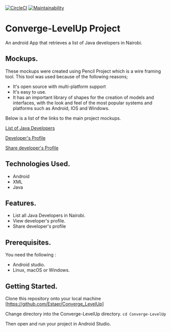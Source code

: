 [![CircleCI](https://circleci.com/gh/Estaer/Converge_LevelUp.svg?style=svg)](https://circleci.com/gh/Estaer/Converge_LevelUp)
[![Maintainability](https://api.codeclimate.com/v1/badges/43eb775f231ba821acdf/maintainability)](https://codeclimate.com/github/Estaer/Converge_LevelUp/maintainability)

# Converge-LevelUp Project
An android App that retrieves a list of Java developers in Nairobi.

## Mockups.
These mockups were created using Pencil Project which is a wire framing tool. This tool was used because of the following reasons;
- It's open source with multi-platform support
- It's easy to use.
- It has an important library of shapes for the creation of models and interfaces, with the look and feel of the most popular systems and platforms such as Android, IOS and Windows.

Below is a list of the links to the main project mockups.

[List of Java Developers](https://user-images.githubusercontent.com/22410594/48486986-02540300-e82e-11e8-96ea-266929cf430f.png)

[Developer's Profile](https://user-images.githubusercontent.com/22410594/48486991-041dc680-e82e-11e8-8bd1-d4e3c10c9e07.png)

[Share developer's Profile](https://user-images.githubusercontent.com/22410594/48486981-fff1a900-e82d-11e8-8ac2-0f7f5b710a87.png)

## Technologies Used.
* Android
* XML
* Java

## Features.
* List all Java Developers in Nairobi.
* View developer's profile.
* Share developer's profile

## Prerequisites.
You need the following :

* Android studio.
* Linux, macOS or Windows.

## Getting Started.
Clone this repository onto your local machine [https://github.com/Estaer/Converge_LevelUp]

Change directory into the Converge-LevelUp directory.
`cd Converge-LevelUp`

Then open and run your project in Android Studio.

